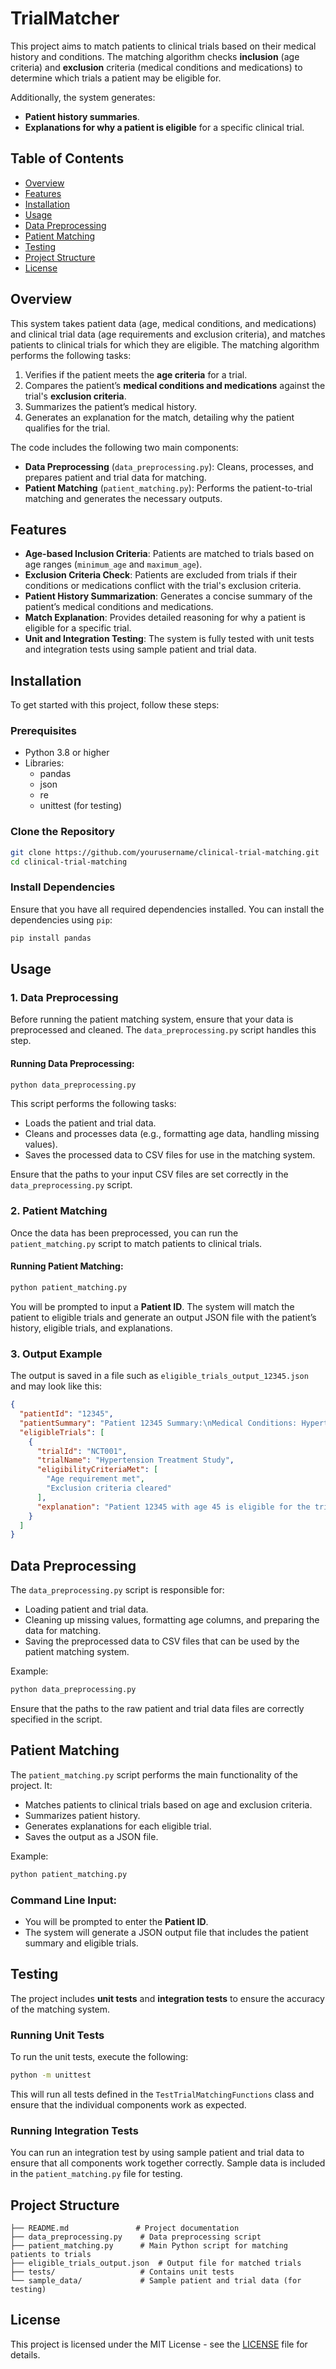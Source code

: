 # TrialMatcher

This project aims to match patients to clinical trials based on their medical history and conditions. The matching algorithm checks **inclusion** (age criteria) and **exclusion** criteria (medical conditions and medications) to determine which trials a patient may be eligible for.

Additionally, the system generates:
- **Patient history summaries**.
- **Explanations for why a patient is eligible** for a specific clinical trial.

## Table of Contents

- [Overview](#overview)
- [Features](#features)
- [Installation](#installation)
- [Usage](#usage)
- [Data Preprocessing](#data-preprocessing)
- [Patient Matching](#patient-matching)
- [Testing](#testing)
- [Project Structure](#project-structure)
- [License](#license)

## Overview

This system takes patient data (age, medical conditions, and medications) and clinical trial data (age requirements and exclusion criteria), and matches patients to clinical trials for which they are eligible. The matching algorithm performs the following tasks:

1. Verifies if the patient meets the **age criteria** for a trial.
2. Compares the patient’s **medical conditions and medications** against the trial's **exclusion criteria**.
3. Summarizes the patient’s medical history.
4. Generates an explanation for the match, detailing why the patient qualifies for the trial.

The code includes the following two main components:
- **Data Preprocessing** (`data_preprocessing.py`): Cleans, processes, and prepares patient and trial data for matching.
- **Patient Matching** (`patient_matching.py`): Performs the patient-to-trial matching and generates the necessary outputs.

## Features

- **Age-based Inclusion Criteria**: Patients are matched to trials based on age ranges (`minimum_age` and `maximum_age`).
- **Exclusion Criteria Check**: Patients are excluded from trials if their conditions or medications conflict with the trial's exclusion criteria.
- **Patient History Summarization**: Generates a concise summary of the patient’s medical conditions and medications.
- **Match Explanation**: Provides detailed reasoning for why a patient is eligible for a specific trial.
- **Unit and Integration Testing**: The system is fully tested with unit tests and integration tests using sample patient and trial data.

## Installation

To get started with this project, follow these steps:

### Prerequisites

- Python 3.8 or higher
- Libraries:
  - pandas
  - json
  - re
  - unittest (for testing)

### Clone the Repository

```bash
git clone https://github.com/yourusername/clinical-trial-matching.git
cd clinical-trial-matching
```

### Install Dependencies

Ensure that you have all required dependencies installed. You can install the dependencies using `pip`:

```bash
pip install pandas
```

## Usage

### 1. Data Preprocessing

Before running the patient matching system, ensure that your data is preprocessed and cleaned. The `data_preprocessing.py` script handles this step.

#### Running Data Preprocessing:

```bash
python data_preprocessing.py
```

This script performs the following tasks:
- Loads the patient and trial data.
- Cleans and processes data (e.g., formatting age data, handling missing values).
- Saves the processed data to CSV files for use in the matching system.

Ensure that the paths to your input CSV files are set correctly in the `data_preprocessing.py` script.

### 2. Patient Matching

Once the data has been preprocessed, you can run the `patient_matching.py` script to match patients to clinical trials.

#### Running Patient Matching:

```bash
python patient_matching.py
```

You will be prompted to input a **Patient ID**. The system will match the patient to eligible trials and generate an output JSON file with the patient’s history, eligible trials, and explanations.

### 3. Output Example

The output is saved in a file such as `eligible_trials_output_12345.json` and may look like this:

```json
{
  "patientId": "12345",
  "patientSummary": "Patient 12345 Summary:\nMedical Conditions: Hypertension, Diabetes Type 2\nMedications: Lisinopril, Metformin",
  "eligibleTrials": [
    {
      "trialId": "NCT001",
      "trialName": "Hypertension Treatment Study",
      "eligibilityCriteriaMet": [
        "Age requirement met",
        "Exclusion criteria cleared"
      ],
      "explanation": "Patient 12345 with age 45 is eligible for the trial 'Hypertension Treatment Study' (NCT Number: NCT001). The patient's age satisfies the age criteria (40 Years to 65 Years), and the patient's medical conditions and medications do not match any of the exclusion criteria."
    }
  ]
}
```

## Data Preprocessing

The `data_preprocessing.py` script is responsible for:
- Loading patient and trial data.
- Cleaning up missing values, formatting age columns, and preparing the data for matching.
- Saving the preprocessed data to CSV files that can be used by the patient matching system.

Example:

```bash
python data_preprocessing.py
```

Ensure that the paths to the raw patient and trial data files are correctly specified in the script.

## Patient Matching

The `patient_matching.py` script performs the main functionality of the project. It:
- Matches patients to clinical trials based on age and exclusion criteria.
- Summarizes patient history.
- Generates explanations for each eligible trial.
- Saves the output as a JSON file.

Example:

```bash
python patient_matching.py
```

### Command Line Input:
- You will be prompted to enter the **Patient ID**.
- The system will generate a JSON output file that includes the patient summary and eligible trials.

## Testing

The project includes **unit tests** and **integration tests** to ensure the accuracy of the matching system.

### Running Unit Tests

To run the unit tests, execute the following:

```bash
python -m unittest
```

This will run all tests defined in the `TestTrialMatchingFunctions` class and ensure that the individual components work as expected.

### Running Integration Tests

You can run an integration test by using sample patient and trial data to ensure that all components work together correctly. Sample data is included in the `patient_matching.py` file for testing.

## Project Structure

```
├── README.md               # Project documentation
├── data_preprocessing.py    # Data preprocessing script
├── patient_matching.py      # Main Python script for matching patients to trials
├── eligible_trials_output.json  # Output file for matched trials
├── tests/                   # Contains unit tests
└── sample_data/             # Sample patient and trial data (for testing)
```

## License

This project is licensed under the MIT License - see the [LICENSE](LICENSE) file for details.
